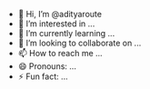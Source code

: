- 👋 Hi, I’m @adityaroute
- 👀 I’m interested in ...
- 🌱 I’m currently learning ...
- 💞️ I’m looking to collaborate on ...
- 📫 How to reach me ...
- 😄 Pronouns: ...
- ⚡ Fun fact: ...

<!---
adityaroute/adityaroute is a ✨ special ✨ repository because its `README.md` (this file) appears on your GitHub profile.
You can click the Preview link to take a look at your changes.
--->
